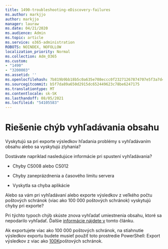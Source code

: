 ```yaml
---
title: 1490-troubleshooting-eDiscovery-failures
ms.author: markjjo
author: markjjo
manager: lauraw
ms.date: 04/21/2020
ms.audience: Admin
ms.topic: article
ms.service: o365-administration
ROBOTS: NOINDEX, NOFOLLOW
localization_priority: Normal
ms.collection: Adm_O365
ms.custom:
- "1490"
- "3200003"
ms.assetid: ''
ms.openlocfilehash: 7b819b9bb18b5c0a635e708eccc0f23271267874707e5f3a7d41b633a05f2822
ms.sourcegitcommit: b5f7da89a650d2915dc652449623c78be6247175
ms.translationtype: MT
ms.contentlocale: sk-SK
ms.lasthandoff: 08/05/2021
ms.locfileid: "54105583"
---
```

# <a name="troubleshoot-content-search-errors"></a>Riešenie chýb vyhľadávania obsahu

Vyskytujú sa pri exporte výsledkov hľadania problémy s vyhľadávaním obsahu alebo sa vyskytujú zlyhania?

Dostávate napríklad nasledujúce informácie pri spustení vyhľadávania?

- Chyby CS008 alebo CS012

- Chyby zaneprázdnenia a časového limitu servera

- Vyskytla sa chyba aplikácie

Alebo sa vám pri vyhľadávaní alebo exporte výsledkov z veľkého počtu poštových schránok (viac ako 100 000 poštových schránok) vyskytujú chyby pri exporte?

Pri týchto typoch chýb skúste znova vyhľadať umiestnenia obsahu, ktoré sa nepodarilo vyhľadať. Ďalšie  [informácie nájdete v](https://docs.microsoft.com/microsoft-365/compliance/retry-failed-content-search) tomto článku.

Ak exportujete viac ako 100 000 poštových schránok, na stiahnutie výsledkov exportu budete musieť použiť toto prostredie PowerShell: Export výsledkov z viac ako  [100K](https://docs.microsoft.com/microsoft-365/compliance/export-search-results?view=o365-worldwide%23exporting-results-from-more-than-100000-mailboxes)poštových schránok.
